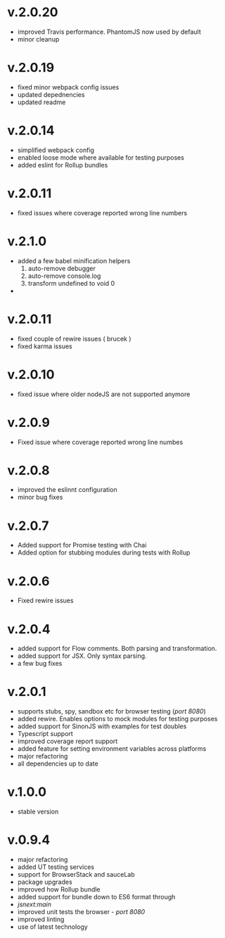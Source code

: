 # v.2.0.20

- improved Travis performance. PhantomJS now used by default
- minor cleanup

# v.2.0.19

- fixed minor webpack config issues
- updated depednencies
- updated readme

# v.2.0.14

- simplified webpack config
- enabled loose mode where available for testing purposes
- added eslint for Rollup bundles

# v.2.0.11

- fixed issues where coverage reported wrong line numbers

# v.2.1.0

- added a few babel minification helpers
   1. auto-remove debugger
   2. auto-remove console.log
   3. transform undefined to void 0
-

# v.2.0.11

- fixed couple of rewire issues ( brucek )
- fixed karma issues

# v.2.0.10

- fixed issue where older nodeJS are not supported anymore

# v.2.0.9

- Fixed issue where coverage reported wrong line numbes

# v.2.0.8

- improved the eslinnt configuration
- minor bug fixes

# v.2.0.7

- Added support for Promise testing with Chai
- Added option for stubbing modules during tests with Rollup

# v.2.0.6

- Fixed rewire issues

# v.2.0.4

- added support for Flow comments. Both parsing and transformation.
- added support for JSX. Only syntax parsing.
- a few bug fixes

# v.2.0.1

- supports stubs, spy, sandbox etc for browser testing (*port 8080*)
- added rewire. Enables options to mock modules for testing purposes
- added support for SinonJS with examples for test doubles
- Typescript support
- improved coverage report support
- added feature for setting environment variables across platforms
- major refactoring
- all dependencies up to date

# v.1.0.0

- stable version

# v.0.9.4

* major refactoring
* added UT testing services
* support for BrowserStack and sauceLab
* package upgrades
* improved how Rollup bundle
* added support for bundle down to ES6 format through
* *jsnext:main*
* improved unit tests the browser - *port 8080*
* improved linting
* use of latest technology
